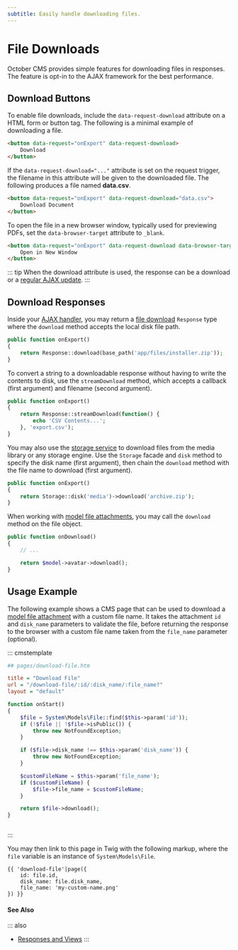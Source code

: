 ```yaml
---
subtitle: Easily handle downloading files.
---
```

# File Downloads

October CMS provides simple features for downloading files in responses. The feature is opt-in to the AJAX framework for the best performance.

## Download Buttons

To enable file downloads, include the `data-request-download` attribute on a HTML form or button tag. The following is a minimal example of downloading a file.

```html
<button data-request="onExport" data-request-download>
    Download
</button>
```

If the `data-request-download="..."` attribute is set on the request trigger, the filename in this attribute will be given to the downloaded file. The following produces a file named **data.csv**.

```html
<button data-request="onExport" data-request-download="data.csv">
    Download Document
</button>
```

To open the file in a new browser window, typically used for previewing PDFs, set the `data-browser-target` attribute to `_blank`.

```html
<button data-request="onExport" data-request-download data-browser-target="_blank">
    Open in New Window
</button>
```

::: tip
When the download attribute is used, the response can be a download or a [regular AJAX update](../ajax/update-partials.md).
:::

## Download Responses

Inside your [AJAX handler](../ajax/handlers.md), you may return a [file download](../../extend/services/response-view.md) `Response` type where the `download` method accepts the local disk file path.

```php
public function onExport()
{
    return Response::download(base_path('app/files/installer.zip'));
}
```

To convert a string to a downloadable response without having to write the contents to disk, use the `streamDownload` method, which accepts a callback (first argument) and filename (second argument).

```php
public function onExport()
{
    return Response::streamDownload(function() {
        echo 'CSV Contents...';
    }, 'export.csv');
}
```

You may also use the [storage service](../../extend/services/storage.md) to download files from the media library or any storage engine. Use the `Storage` facade and `disk` method to specify the disk name (first argument), then chain the `download` method with the file name to download (first argument).

```php
public function onExport()
{
    return Storage::disk('media')->download('archive.zip');
}
```

When working with [model file attachments](../../extend/database/attachments.md), you may call the `download` method on the file object.

```php
public function onDownload()
{
    // ...

    return $model->avatar->download();
}
```


## Usage Example

The following example shows a CMS page that can be used to download a [model file attachment](../../extend/database/attachments.md) with a custom file name. It takes the attachment `id` and `disk_name` parameters to validate the file, before returning the response to the browser with a custom file name taken from the `file_name` parameter (optional).

::: cmstemplate
```ini
## pages/download-file.htm

title = "Download File"
url = "/download-file/:id/:disk_name/:file_name?"
layout = "default"
```
```php
function onStart()
{
    $file = System\Models\File::find($this->param('id'));
    if (!$file || !$file->isPublic()) {
        throw new NotFoundException;
    }

    if ($file->disk_name !== $this->param('disk_name')) {
        throw new NotFoundException;
    }

    $customFileName = $this->param('file_name');
    if ($customFileName) {
        $file->file_name = $customFileName;
    }

    return $file->download();
}
```
```twig
```
:::

You may then link to this page in Twig with the following markup, where the `file` variable is an instance of `System\Models\File`.

```twig
{{ 'download-file'|page({
    id: file.id,
    disk_name: file.disk_name,
    file_name: 'my-custom-name.png'
}) }}
```

#### See Also

::: also
* [Responses and Views](../../extend/services/response-view.md)
:::
